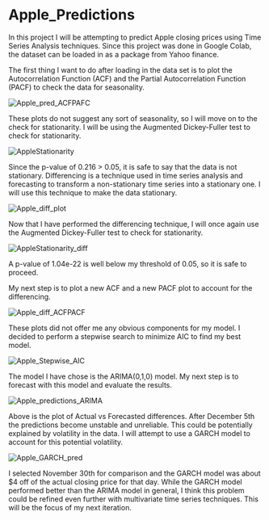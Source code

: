 # Apple_Predictions
In this project I will be attempting to predict Apple closing prices using Time Series Analysis techniques.
Since this project was done in Google Colab, the dataset can be loaded in as a package from Yahoo finance.

The first thing I want to do after loading in the data set is to plot the Autocorrelation Function (ACF) and the Partial Autocorrelation Function (PACF) to check the data for seasonality.

![Apple_pred_ACFPAFC](https://github.com/JasonBauer26/Apple_Predictions/assets/145518855/81f35b2b-e56e-4e92-939e-9f421e5eaefe)

These plots do not suggest any sort of seasonality, so I will move on to the check for stationarity. I will be using the Augmented Dickey-Fuller test to check for stationarity.

![AppleStationarity](https://github.com/JasonBauer26/Apple_Predictions/assets/145518855/e8f44c33-a115-4026-8e62-4a8338b4bb72)

Since the p-value of 0.216 > 0.05, it is safe to say that the data is not stationary. Differencing is a technique used in time series analysis and forecasting to transform a non-stationary time series into a stationary one. I will use this technique to make the data stationary.

![Apple_diff_plot](https://github.com/JasonBauer26/Apple_Predictions/assets/145518855/55e7a8b5-d3c9-4321-85c9-e8bb8a08e4b8)

Now that I have performed the differencing technique, I will once again use the Augmented Dickey-Fuller test to check for stationarity. 

![AppleStationarity_diff](https://github.com/JasonBauer26/Apple_Predictions/assets/145518855/756fa39e-c699-4b76-8edb-c29203495885)

A p-value of 1.04e-22 is well below my threshold of 0.05, so it is safe to proceed.

My next step is to plot a new ACF and a new PACF plot to account for the differencing. 

![Apple_diff_ACFPACF](https://github.com/JasonBauer26/Apple_Predictions/assets/145518855/bd1e3218-f36d-43f0-ad1f-472f0c1c9056)

These plots did not offer me any obvious components for my model. I decided to perform a stepwise search to minimize AIC to find my best model. 

![Apple_Stepwise_AIC](https://github.com/JasonBauer26/Apple_Predictions/assets/145518855/8162da17-8041-4088-b0df-b3054630206b)

The model I have chose is the ARIMA(0,1,0) model. My next step is to forecast with this model and evaluate the results.

![Apple_predictions_ARIMA](https://github.com/JasonBauer26/Apple_Predictions/assets/145518855/56177460-b3ec-47e6-9732-e0c68cb476e4)

Above is the plot of Actual vs Forecasted differences. After December 5th the predictions become unstable and unreliable. This could be potentially explained by volatility in the data. I will attempt to use a GARCH model to account for this potential volatility.

![Apple_GARCH_pred](https://github.com/JasonBauer26/Apple_Predictions/assets/145518855/ca5838b2-8b81-4f0d-892e-9160ca2dd3f0)

I selected November 30th for comparison and the GARCH model was about $4 off of the actual closing price for that day. While the GARCH model performed better than the ARIMA model in general, I think this problem could be refined even further with multivariate time series techniques. This will be the focus of my next iteration.
